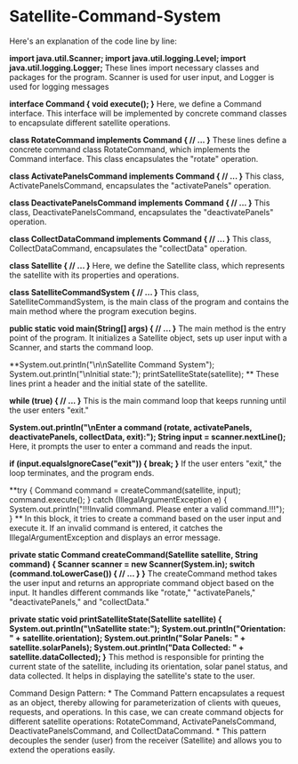 # Satellite-Command-System

Here's an explanation of the code line by line:

**import java.util.Scanner;
import java.util.logging.Level;
import java.util.logging.Logger;**
These lines import necessary classes and packages for the program. Scanner is used for user input, and Logger is used for logging messages

**interface Command {
    void execute();
}**
Here, we define a Command interface. This interface will be implemented by concrete command classes to encapsulate different satellite operations.

**class RotateCommand implements Command {
    // ...
}**
These lines define a concrete command class RotateCommand, which implements the Command interface. This class encapsulates the "rotate" operation.

**class ActivatePanelsCommand implements Command {
    // ...
}**
This class, ActivatePanelsCommand, encapsulates the "activatePanels" operation.

**class DeactivatePanelsCommand implements Command {
    // ...
}**
This class, DeactivatePanelsCommand, encapsulates the "deactivatePanels" operation.

**class CollectDataCommand implements Command {
    // ...
}**
This class, CollectDataCommand, encapsulates the "collectData" operation.

**class Satellite {
    // ...
}**
Here, we define the Satellite class, which represents the satellite with its properties and operations.

**class SatelliteCommandSystem {
    // ...
}**
This class, SatelliteCommandSystem, is the main class of the program and contains the main method where the program execution begins.

**public static void main(String[] args) {
    // ...
}**
The main method is the entry point of the program. It initializes a Satellite object, sets up user input with a Scanner, and starts the command loop.

**System.out.println("\n\nSatellite Command System");
System.out.println("\nInitial state:");
printSatelliteState(satellite);
**
These lines print a header and the initial state of the satellite.

**while (true) {
    // ...
}**
This is the main command loop that keeps running until the user enters "exit."

**System.out.println("\nEnter a command (rotate, activatePanels, deactivatePanels, collectData, exit):");
String input = scanner.nextLine();**
Here, it prompts the user to enter a command and reads the input.

**if (input.equalsIgnoreCase("exit")) {
    break;
}**
If the user enters "exit," the loop terminates, and the program ends.

**try {
    Command command = createCommand(satellite, input);
    command.execute();
} catch (IllegalArgumentException e) {
    System.out.println("!!!Invalid command. Please enter a valid command.!!!");
}
**
In this block, it tries to create a command based on the user input and execute it. If an invalid command is entered, it catches the IllegalArgumentException and displays an error message.

**private static Command createCommand(Satellite satellite, String command) {
    Scanner scanner = new Scanner(System.in);
    switch (command.toLowerCase()) {
        // ...
    }
}**
The createCommand method takes the user input and returns an appropriate command object based on the input. It handles different commands like "rotate," "activatePanels," "deactivatePanels," and "collectData."

**private static void printSatelliteState(Satellite satellite) {
    System.out.println("\nSatellite state:");
    System.out.println("Orientation: " + satellite.orientation);
    System.out.println("Solar Panels: " + satellite.solarPanels);
    System.out.println("Data Collected: " + satellite.dataCollected);
}**
This method is responsible for printing the current state of the satellite, including its orientation, solar panel status, and data collected. It helps in displaying the satellite's state to the user.


Command Design Pattern:
          * The Command Pattern encapsulates a request as an object, thereby allowing for parameterization of clients with queues, requests, and operations.
In this case, we can create command objects for different satellite operations: RotateCommand, ActivatePanelsCommand, DeactivatePanelsCommand, and CollectDataCommand.
          * This pattern decouples the sender (user) from the receiver (Satellite) and allows you to extend the operations easily.
